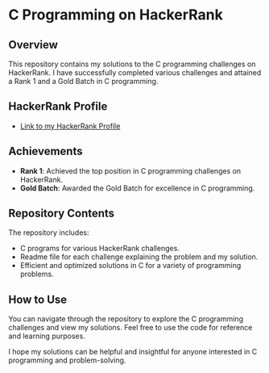 # C Programming on HackerRank

## Overview
This repository contains my solutions to the C programming challenges on HackerRank. I have successfully completed various challenges and attained a Rank 1 and a Gold Batch in C programming.

## HackerRank Profile
- [Link to my HackerRank Profile]([https://www.hackerrank.com/](https://www.hackerrank.com/profile/goravjindal86))

## Achievements
- **Rank 1**: Achieved the top position in C programming challenges on HackerRank.
- **Gold Batch**: Awarded the Gold Batch for excellence in C programming.

## Repository Contents
The repository includes:
- C programs for various HackerRank challenges.
- Readme file for each challenge explaining the problem and my solution.
- Efficient and optimized solutions in C for a variety of programming problems.

## How to Use
You can navigate through the repository to explore the C programming challenges and view my solutions. Feel free to use the code for reference and learning purposes.

I hope my solutions can be helpful and insightful for anyone interested in C programming and problem-solving.
